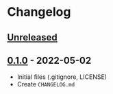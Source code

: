 # Changelog

## [Unreleased][unreleased]

## [0.1.0][] - 2022-05-02

- Initial files (.gitignore, LICENSE)
- Create `CHANGELOG.md`

[unreleased]: https://github.com/nieopierzony/IntervalsTrainer/compare/v0.1.0....HEAD
[0.1.0]: https://github.com/nieopierzony/IntervalsTrainer/releases/tag/v0.1.0
